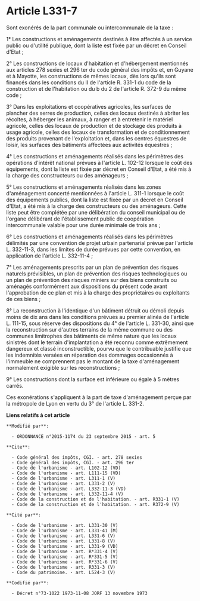 # Article L331-7

Sont exonérés de la part communale ou intercommunale de la taxe : 

1° Les constructions et aménagements destinés à être affectés à un service public ou d'utilité publique, dont la liste est
fixée par un décret en Conseil d'Etat ; 

2° Les constructions de locaux d'habitation et d'hébergement mentionnés aux articles 278 sexies et 296 ter du code général
des impôts et, en Guyane et à Mayotte, les constructions de mêmes locaux, dès lors qu'ils sont financés dans les conditions
du II de l'article R. 331-1 du code de la construction et de l'habitation ou du b du 2 de l'article R. 372-9 du même code ; 

3° Dans les exploitations et coopératives agricoles, les surfaces de plancher des serres de production, celles des locaux
destinés à abriter les récoltes, à héberger les animaux, à ranger et à entretenir le matériel agricole, celles des locaux de
production et de stockage des produits à usage agricole, celles des locaux de transformation et de conditionnement des
produits provenant de l'exploitation et, dans les centres équestres de loisir, les surfaces des bâtiments affectées aux
activités équestres ; 

4° Les constructions et aménagements réalisés dans les périmètres des opérations d'intérêt national prévues à l'article L.
102-12 lorsque le coût des équipements, dont la liste est fixée par décret en Conseil d'Etat, a été mis à la charge des
constructeurs ou des aménageurs ; 

5° Les constructions et aménagements réalisés dans les zones d'aménagement concerté mentionnées à l'article L. 311-1 lorsque
le coût des équipements publics, dont la liste est fixée par un décret en Conseil d'Etat, a été mis à la charge des
constructeurs ou des aménageurs. Cette liste peut être complétée par une délibération du conseil municipal ou de l'organe
délibérant de l'établissement public de coopération intercommunale valable pour une durée minimale de trois ans ; 

6° Les constructions et aménagements réalisés dans les périmètres délimités par une convention de projet urbain partenarial
prévue par l'article L. 332-11-3, dans les limites de durée prévues par cette convention, en application de l'article L.
332-11-4 ; 

7° Les aménagements prescrits par un plan de prévention des risques naturels prévisibles, un plan de prévention des risques
technologiques ou un plan de prévention des risques miniers sur des biens construits ou aménagés conformément aux
dispositions du présent code avant l'approbation de ce plan et mis à la charge des propriétaires ou exploitants de ces
biens ; 

8° La reconstruction à l'identique d'un bâtiment détruit ou démoli depuis moins de dix ans dans les conditions prévues au
premier alinéa de l'article L. 111-15, sous réserve des dispositions du 4° de l'article L. 331-30, ainsi que la
reconstruction sur d'autres terrains de la même commune ou des communes limitrophes des bâtiments de même nature que les
locaux sinistrés dont le terrain d'implantation a été reconnu comme extrêmement dangereux et classé inconstructible, pourvu
que le contribuable justifie que les indemnités versées en réparation des dommages occasionnés à l'immeuble ne comprennent
pas le montant de la taxe d'aménagement normalement exigible sur les reconstructions ; 

9° Les constructions dont la surface est inférieure ou égale à 5 mètres carrés. 

Ces exonérations s'appliquent à la part de taxe d'aménagement perçue par la métropole de Lyon en vertu du 3° de l'article L.
331-2.

**Liens relatifs à cet article**

	**Modifié par**:

	  - ORDONNANCE n°2015-1174 du 23 septembre 2015 - art. 5

	**Cite**:

	  - Code général des impôts, CGI. - art. 278 sexies
	  - Code général des impôts, CGI. - art. 296 ter
	  - Code de l'urbanisme - art. L102-12 (VD)
	  - Code de l'urbanisme - art. L111-15 (VD)
	  - Code de l'urbanisme - art. L311-1 (V)
	  - Code de l'urbanisme - art. L331-2 (V)
	  - Code de l'urbanisme - art. L332-11-3 (VD)
	  - Code de l'urbanisme - art. L332-11-4 (V)
	  - Code de la construction et de l'habitation. - art. R331-1 (V)
	  - Code de la construction et de l'habitation. - art. R372-9 (V)

	**Cité par**:

	  - Code de l'urbanisme - art. L331-30 (V)
	  - Code de l'urbanisme - art. L331-41 (M)
	  - Code de l'urbanisme - art. L331-6 (V)
	  - Code de l'urbanisme - art. L331-8 (V)
	  - Code de l'urbanisme - art. L331-9 (VD)
	  - Code de l'urbanisme - art. R*331-4 (V)
	  - Code de l'urbanisme - art. R*331-5 (V)
	  - Code de l'urbanisme - art. R*331-6 (V)
	  - Code de l'urbanisme - art. R331-3 (V)
	  - Code du patrimoine. - art. L524-3 (V)

	**Codifié par**:

	  - Décret n°73-1022 1973-11-08 JORF 13 novembre 1973
